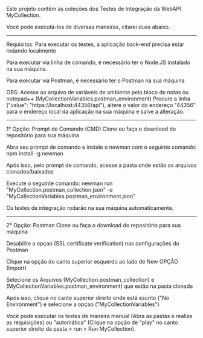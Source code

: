 Este projeto contém as coleções dos Testes de Integração da WebAPI MyCollection.

Você pode executá-los de diversas maneiras, citarei duas abaixo.

---------------------------------------------------------

Requisitos: Para executar os testes, a aplicação back-end precisa estar rodando localmente

Para executar via linha de comando, é necessário ter o Node.JS instalado na sua máquina.

Para executar via Postman, é necessário ter o Postman na sua máquina

OBS: Acesse ao arquivo de variáveis de ambiente pelo bloco de notas ou notepad++ (MyCollectionVariables.postman_environment)
Procure a linha ("value": "https://localhost:44356/api"), altere o valor do endereço "44356" para o endereço local da aplicação na sua máquina e salve a alteração.

---------------------------------------------------------

1° Opção: Prompt de Comando (CMD)
Clone ou faça o download do repositório para sua máquina

Abra seu prompt de comando e instale o newman com o seguinte comando: npm install -g newman

Após isso, pelo prompt de comando, acesse a pasta onde estão os arquivos clonados/baixados

Execute o seguinte comando: newman run "MyCollection.postman_collection.json" -e "MyCollectionVariables.postman_environment.json"

Os testes de integração rodarão na sua máquina automaticamente.
 
 ----------------------------------------------------------

2° Opção: Postman
Clone ou faça o download do repositório para sua máquina

Desabilite a opçao (SSL certificate verification) nas configurações do Postman

Clique na opção do canto superior esquerdo ao lado de New OPÇÃO (Import)

Selecione os Arquivos (MyCollection.postman_collection) e (MyCollectionVariables.postman_environment) que estão na pasta clonada

Após isso, clique no canto superior direito onde está escrito ("No Environment") e selecione a opçao ("MyCollectionVariables")

Você pode executar os testes de maneira manual (Abra as pastas e realize as requisições) ou "automática" (Clique na opção de "play" no canto superior direito da pasta > run > Run MyCollection).
